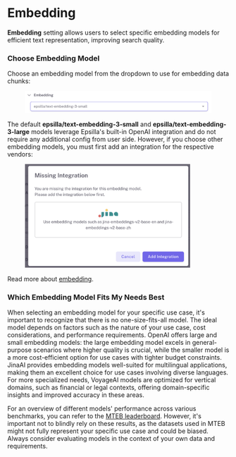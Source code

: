# Embedding

**Embedding** setting allows users to select specific embedding models for efficient text representation, improving search quality.

### Choose Embedding Model

Choose an embedding model from the dropdown to use for embedding data chunks:

<figure><img src="../../.gitbook/assets/Screenshot 2024-09-30 at 1.45.29 AM.png" alt="" width="563"><figcaption></figcaption></figure>

The default **epsilla/text-embedding-3-small** and **epsilla/text-embedding-3-large** models leverage Epsilla's built-in OpenAI integration and do not require any additional config from user side. However, if you choose other embedding models, you must first add an integration for the respective vendors:

<figure><img src="../../.gitbook/assets/Screenshot 2024-09-30 at 1.51.28 AM.png" alt="" width="375"><figcaption></figcaption></figure>

Read more about [embedding](../../vector-database/embeddings.md).

### Which Embedding Model Fits My Needs Best

When selecting an embedding model for your specific use case, it's important to recognize that there is no one-size-fits-all model. The ideal model depends on factors such as the nature of your use case, cost considerations, and performance requirements. OpenAI offers large and small embedding models: the large embedding model excels in general-purpose scenarios where higher quality is crucial, while the smaller model is a more cost-efficient option for use cases with tighter budget constraints. JinaAI provides embedding models well-suited for multilingual applications, making them an excellent choice for use cases involving diverse languages. For more specialized needs, VoyageAI models are optimized for vertical domains, such as financial or legal contexts, offering domain-specific insights and improved accuracy in these areas.

For an overview of different models' performance across various benchmarks, you can refer to the [MTEB leaderboard](https://huggingface.co/spaces/mteb/leaderboard). However, it's important not to blindly rely on these results, as the datasets used in MTEB might not fully represent your specific use case and could be biased. Always consider evaluating models in the context of your own data and requirements.

